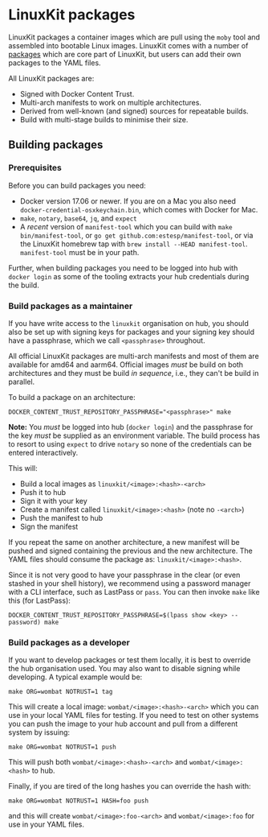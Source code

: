# LinuxKit packages

LinuxKit packages a container images which are pull using the `moby`
tool and assembled into bootable Linux images. LinuxKit comes with a
number of [packages](../pkg) which are core part of LinuxKit, but
users can add their own packages to the YAML files.

All LinuxKit packages are:
- Signed with Docker Content Trust.
- Multi-arch manifests to work on multiple architectures.
- Derived from well-known (and signed) sources for repeatable builds.
- Build with multi-stage builds to minimise their size.


## Building packages

### Prerequisites

Before you can build packages you need:
- Docker version 17.06 or newer. If you are on a Mac you also need
  `docker-credential-osxkeychain.bin`, which comes with Docker for Mac.
- `make`, `notary`, `base64`, `jq`, and `expect`
- A *recent* version of `manifest-tool` which you can build with `make
  bin/manifest-tool`, or `go get github.com:estesp/manifest-tool`, or
  via the LinuxKit homebrew tap with `brew install --HEAD
  manifest-tool`. `manifest-tool` must be in your path.

Further, when building packages you need to be logged into hub with
`docker login` as some of the tooling extracts your hub credentials
during the build.

### Build packages as a maintainer

If you have write access to the `linuxkit` organisation on hub, you
should also be set up with signing keys for packages and your signing
key should have a passphrase, which we call `<passphrase>` throughout.

All official LinuxKit packages are multi-arch manifests and most of
them are available for amd64 and aarm64. Official images *must* be
build on both architectures and they must be build *in sequence*, i.e.,
they can't be build in parallel.

To build a package on an architecture:

```
DOCKER_CONTENT_TRUST_REPOSITORY_PASSPHRASE="<passphrase>" make
```

**Note:** You *must* be logged into hub (`docker login`) and the
passphrase for the key *must* be supplied as an environment
variable. The build process has to resort to using `expect` to drive
`notary` so none of the credentials can be entered interactively.

This will:
- Build a local images as `linuxkit/<image>:<hash>-<arch>`
- Push it to hub
- Sign it with your key
- Create a manifest called `linuxkit/<image>:<hash>` (note no `-<arch>`)
- Push the manifest to hub
- Sign the manifest

If you repeat the same on another architecture, a new manifest will be
pushed and signed containing the previous and the new
architecture. The YAML files should consume the package as:
`linuxkit/<image>:<hash>`.


Since it is not very good to have your passphrase in the clear (or
even stashed in your shell history), we recommend using a password
manager with a CLI interface, such as LastPass or `pass`. You can then
invoke `make` like this (for LastPass):

```
DOCKER_CONTENT_TRUST_REPOSITORY_PASSPHRASE=$(lpass show <key> --password) make
```

### Build packages as a developer

If you want to develop packages or test them locally, it is best to
override the hub organisation used. You may also want to disable
signing while developing. A typical example would be:

```
make ORG=wombat NOTRUST=1 tag
```

This will create a local image: `wombat/<image>:<hash>-<arch>` which
you can use in your local YAML files for testing. If you need to test
on other systems you can push the image to your hub account and pull
from a different system by issuing:

```
make ORG=wombat NOTRUST=1 push
```

This will push both `wombat/<image>:<hash>-<arch>` and
`wombat/<image>:<hash>` to hub.

Finally, if you are tired of the long hashes you can override the hash
with:

```
make ORG=wombat NOTRUST=1 HASH=foo push
```

and this will create `wombat/<image>:foo-<arch>` and
`wombat/<image>:foo` for use in your YAML files.

